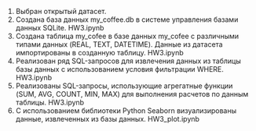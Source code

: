 1. Выбран открытый датасет.
2. Создана база данных my_coffee.db в системе управления базами данных SQLite. HW3.ipynb
3. Создана таблица my_cofee в базе данных my_cofee с различными типами данных (REAL, TEXT, DATETIME). Данные из датасета импортированы в созданную таблицу. HW3.ipynb
4. Реализован ряд SQL-запросов для извлечения данных из таблицы базы данных с использованием условия фильтрации WHERE. HW3.ipynb
5. Реализованы SQL-запросы, использующие агрегатные функции  (SUM, AVG, COUNT, MIN, MAX) для выполнения расчетов по данным таблицы. HW3.ipynb
6. C использованием библиотеки Python Seaborn визуализированы данные, извлеченных из базы данных. HW3_plot.ipynb
